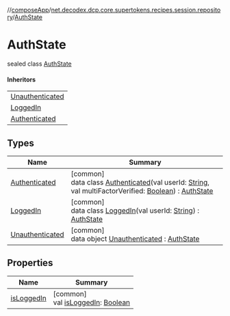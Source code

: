 //[composeApp](../../../index.md)/[net.decodex.dcp.core.supertokens.recipes.session.repository](../index.md)/[AuthState](index.md)

# AuthState

sealed class [AuthState](index.md)

#### Inheritors

| |
|---|
| [Unauthenticated](-unauthenticated/index.md) |
| [LoggedIn](-logged-in/index.md) |
| [Authenticated](-authenticated/index.md) |

## Types

| Name | Summary |
|---|---|
| [Authenticated](-authenticated/index.md) | [common]<br>data class [Authenticated](-authenticated/index.md)(val userId: [String](https://kotlinlang.org/api/latest/jvm/stdlib/kotlin/-string/index.html), val multiFactorVerified: [Boolean](https://kotlinlang.org/api/latest/jvm/stdlib/kotlin/-boolean/index.html)) : [AuthState](index.md) |
| [LoggedIn](-logged-in/index.md) | [common]<br>data class [LoggedIn](-logged-in/index.md)(val userId: [String](https://kotlinlang.org/api/latest/jvm/stdlib/kotlin/-string/index.html)) : [AuthState](index.md) |
| [Unauthenticated](-unauthenticated/index.md) | [common]<br>data object [Unauthenticated](-unauthenticated/index.md) : [AuthState](index.md) |

## Properties

| Name | Summary |
|---|---|
| [isLoggedIn](is-logged-in.md) | [common]<br>val [isLoggedIn](is-logged-in.md): [Boolean](https://kotlinlang.org/api/latest/jvm/stdlib/kotlin/-boolean/index.html) |
